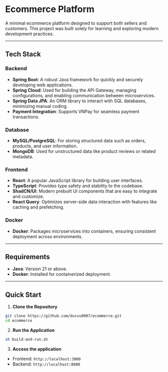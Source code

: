 # Ecommerce Platform

A minimal ecommerce platform designed to support both sellers and customers. This project was built solely for learning and exploring modern development practices.

---

## Tech Stack

### Backend
- **Spring Boot**: A robust Java framework for quickly and securely developing web applications.
- **Spring Cloud**: Used for building the API Gateway, managing configurations, and enabling communication between microservices.
- **Spring Data JPA**: An ORM library to interact with SQL databases, minimizing manual coding.
- **Payment Integration**: Supports VNPay for seamless payment transactions.

### Database
- **MySQL/PostgreSQL**: For storing structured data such as orders, products, and user information.
- **MongoDB**: Used for unstructured data like product reviews or related metadata.

### Frontend
- **React**: A popular JavaScript library for building user interfaces.
- **TypeScript**: Provides type safety and stability to the codebase.
- **ShadCN/UI**: Modern prebuilt UI components that are easy to integrate and customize.
- **React Query**: Optimizes server-side data interaction with features like caching and prefetching.

### Docker
- **Docker**: Packages microservices into containers, ensuring consistent deployment across environments.

---

## Requirements

- **Java**: Version 21 or above.
- **Docker**: Installed for containerized deployment.

---

## Quick Start

1. **Clone the Repository**
```bash
git clone https://github.com/ducvu0907/ecommerce.git
cd ecommerce
```

2. **Run the Application**
```bash
sh build-and-run.sh
```

3. **Access the application**
- Frontend: `http://localhost:3000`
- Backend: `http://localhost:8000`

